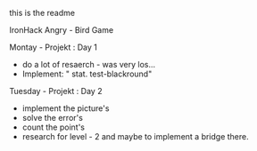 this is the readme 

IronHack Angry - Bird Game

Montay - Projekt : Day 1 

- do a lot of resaerch - was very los...
- Implement:    " stat. test-blackround"


Tuesday - Projekt : Day 2

- implement the picture's 
- solve the error's 
- count the point's 
- research for level - 2 and maybe to implement a bridge there. 